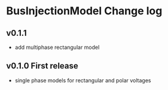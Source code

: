 # BusInjectionModel Change log

## v0.1.1
- add multiphase rectangular model

## v0.1.0 First release 
- single phase models for rectangular and polar voltages